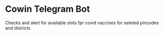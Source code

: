 # Cowin Telegram Bot
Checks and alert for available slots fpr covid vaccines for seleted pincodes and districts
